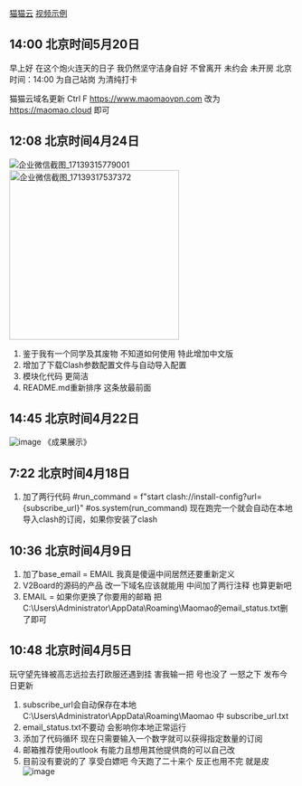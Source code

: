 [猫猫云](https://www.maomaovpn.com/)
[视频示例](https://streamable.com/jx47hp)

## 14:00 北京时间5月20日
早上好 在这个炮火连天的日子
我仍然坚守洁身自好
不曾离开 未约会 未开房
北京时间：14:00
为自己站岗 为清纯打卡

猫猫云域名更新
Ctrl F 
https://www.maomaovpn.com 改为 https://maomao.cloud
即可

## 12:08 北京时间4月24日
![企业微信截图_17139315779001](https://github.com/dayumsista/MaoMaoCloud/assets/147481512/f72b45c2-0c87-496e-95ea-ffd05da5829c)
<img width="300" alt="企业微信截图_17139317537372" src="https://github.com/dayumsista/MaoMaoCloud/assets/147481512/8d6ad58c-f96e-4367-854d-26935292eab6">
1. 鉴于我有一个同学及其废物 不知道如何使用 特此增加中文版
2. 增加了下载Clash参数配置文件与自动导入配置
3. 模块化代码 更简洁
4. README.md重新排序 这条放最前面

## 14:45 北京时间4月22日
![image](https://github.com/dayumsista/MaoMaoCloud/assets/147481512/23b8607a-2b11-4220-ac87-c3820dbdf1a5)
《成果展示》

## 7:22 北京时间4月18日
1. 加了两行代码
#run_command = f"start clash://install-config?url={subscribe_url}"
#os.system(run_command)
现在跑完一个就会自动在本地导入clash的订阅，如果你安装了clash

## 10:36 北京时间4月9日
1. 加了base_email = EMAIL 我真是傻逼中间居然还要重新定义
2. V2Board的源码的产品 改一下域名应该就能用 中间加了两行注释 也算更新吧
3. EMAIL = 如果你更换了你要用的邮箱 把C:\Users\Administrator\AppData\Roaming\Maomao的email_status.txt删了即可

## 10:48 北京时间4月5日
玩守望先锋被高志远拉去打欧服还遇到挂 害我输一把 号也没了
一怒之下 发布今日更新

1. subscribe_url会自动保存在本地 C:\Users\Administrator\AppData\Roaming\Maomao 中 subscribe_url.txt
2. email_status.txt不要动 会影响你本地正常运行
3. 添加了代码循环 现在只需要输入一个数字就可以获得指定数量的订阅
4. 邮箱推荐使用outlook 有能力且想用其他提供商的可以自己改
5. 目前没有要说的了 享受白嫖吧 今天跑了二十来个 反正也用不完 就是皮
![image](https://github.com/dayumsista/MaoMaoCloud/assets/147481512/af1cea6b-bc23-49f3-a79f-1d16504f09be)
